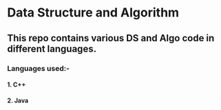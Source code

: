 # Data Structure and Algorithm
## This repo contains various DS and Algo code in different languages.
### Languages used:-
####  1. C++
####  2. Java
